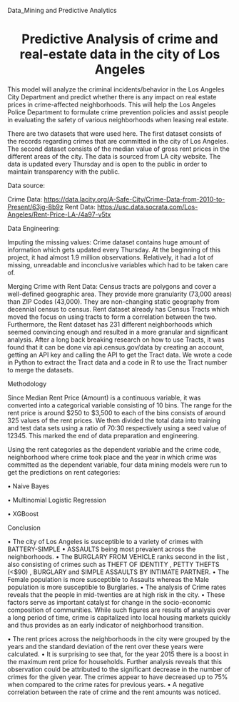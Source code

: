 Data_Mining and Predictive Analytics

<h1><center>Predictive Analysis of crime and real-estate data in the city of Los Angeles</center></h1>

This model  will analyze the criminal incidents/behavior in the Los Angeles City
Department and predict whether there is any impact on real estate prices in crime-affected
neighborhoods. This will help the Los Angeles Police Department to formulate crime prevention policies and assist people in evaluating the safety of various neighborhoods when leasing real estate.

There are two datasets that were used here. The first dataset consists of the records regarding crimes that are committed in the city of Los Angeles. The second dataset consists of the median value of gross rent prices in the different areas of the city. The data is sourced from LA city website. The data is updated every Thursday and is open to the public in order to maintain transparency with the public.

Data source:

Crime Data: https://data.lacity.org/A-Safe-City/Crime-Data-from-2010-to-Present/63jg-8b9z
Rent Data: https://usc.data.socrata.com/Los-Angeles/Rent-Price-LA-/4a97-v5tx

Data Engineering:

Imputing the missing values:
Crime dataset contains huge amount of information which gets updated every Thursday. At the beginning of this project, it had almost 1.9 million observations. Relatively, it had a lot of missing, unreadable and inconclusive variables which had to be taken care of.

Merging Crime with Rent Data:
Census tracts are polygons and cover a well-defined geographic area. They
provide more granularity (73,000 areas) than ZIP Codes (43,000). They are non-changing static
geography from decennial census to census. Rent dataset already has Census Tracts which moved the focus on using tracts to form a correlation between the two. Furthermore, the Rent dataset has 231 different neighborhoods which seemed convincing enough and resulted in a more granular and significant analysis. After a long back breaking research on how to use Tracts, it was found that it can be done via api.census.gov/data by creating an account, getting an API key and calling the API to get the Tract data. We wrote a code in Python to extract the Tract data and a code in R to use the Tract number to merge the datasets.


Methodology

Since Median Rent Price (Amount) is a continuous variable, it was converted into a categorical variable consisting of 10 bins. The range for the rent price is around $250 to $3,500 to each of the bins consists of around 325 values of the rent prices. We then divided the total data into training and test data sets using a ratio of 70:30 respectively using a seed value of 12345. This marked the end of data preparation and engineering.

Using the rent categories as the dependent variable and the crime code, neighborhood where crime took place and the year in which crime was committed as the dependent variable, four data mining models were run to get the predictions on rent categories:

•	Naive Bayes

•	Multinomial Logistic Regression

•	XGBoost


Conclusion

•	The city of Los Angeles is susceptible to a variety of crimes with BATTERY-SIMPLE
•	ASSAULTS being most prevalent across the neighborhoods. 
•	The BURGLARY FROM VEHICLE ranks second in the list , also consisting of crimes such as THEFT OF IDENTITY , PETTY THEFTS (<$90) , BURGLARY and SIMPLE ASSAULTS BY INTIMATE PARTNER. 
•	The Female population is more susceptible to Assaults whereas the Male population is more susceptible to Burglaries. 
•	The analysis of Crime rates reveals that the people in mid-twenties are at high risk in the city. 
•	These factors serve as important catalyst for change in the socio-economic composition of communities. While such figures are results of analysis over a long period of time, crime is capitalized into local housing markets quickly and thus provides as an early indicator of neighborhood transition.



•	The rent prices across the neighborhoods in the city were grouped by the years and the standard deviation of the rent over these years were calculated. 
•	It is surprising to see that, for the year 2015 there is a boost in the maximum rent price for households. Further analysis reveals that this observation could be attributed to the significant decrease in the number of crimes for the given year. The crimes appear to have decreased up to 75% when compared to the crime rates for previous years.
•	A negative correlation between the rate of crime and the rent amounts was noticed.



